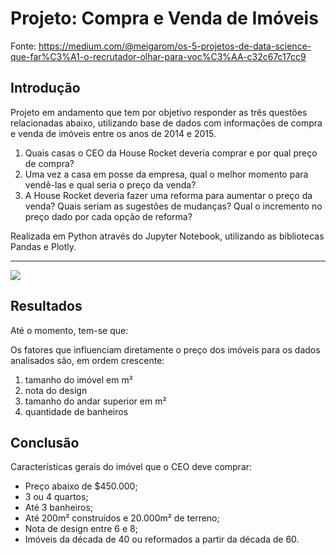 # Projeto: Compra e Venda de Imóveis
Fonte: https://medium.com/@meigarom/os-5-projetos-de-data-science-que-far%C3%A1-o-recrutador-olhar-para-voc%C3%AA-c32c67c17cc9

## Introdução

Projeto em andamento que tem por objetivo responder as três questões relacionadas abaixo, utilizando base de dados com informações de compra e venda de imóveis entre os anos de 2014 e 2015.

1. Quais casas o CEO da House Rocket deveria comprar e por qual preço de compra?
2. Uma vez a casa em posse da empresa, qual o melhor momento para vendê-las e qual seria o preço da venda?
3. A House Rocket deveria fazer uma reforma para aumentar o preço da venda? Quais seriam as sugestões de mudanças? Qual o incremento no preço dado por cada opção de reforma?

Realizada em Python através do Jupyter Notebook, utilizando as bibliotecas Pandas e Plotly.

---

<img src="https://github.com/tanialomazi/analise-exploratoria-imobiliaria/blob/master/gif_resposta1.gif"> 

## Resultados

Até o momento, tem-se que: 

Os fatores que influenciam diretamente o preço dos imóveis para os dados analisados são, em ordem crescente:

1. tamanho do imóvel em m²
2. nota do design
3. tamanho do andar superior em m²
4. quantidade de banheiros

## Conclusão

Características gerais do imóvel que o CEO deve comprar:

- Preço abaixo de $450.000;
- 3 ou 4 quartos;
- Até 3 banheiros;
- Até 200m² construídos e 20.000m² de terreno;
- Nota de design entre 6 e 8;
- Imóveis da década de 40 ou reformados a partir da década de 60.
